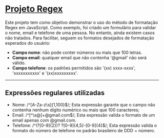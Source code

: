 # [Projeto Regex](https://paulobessa7.github.io/CodeWebDev/faculdade/bimestre%202/project-regex/index.html)

Este projeto tem como objetivo demonstrar o uso do método de formatação Regex em JavaScript. Como exemplo, foi criado um formulário para validar o nome, email e telefone de uma pessoa. No entanto, ainda existem casos não tratados. Para facilitar, seguem os formatos desejados de formatação esperados do usuário:

- **Campo nome**: não pode conter números ou mais que 100 letras.
- **Campo email**: qualquer email que não contenha '@gmail' não será válido.
- **Campo telefone**: os padrões permitidos são '(xx) xxxx-xxxx', 'xxxxxxxxxxx' e '(xx)xxxxxxxxx'.

---

## Expressões regulares utilizadas

- Nome: /^[A-Za-z\s]{1,100}$/;
Esta expressão garante que o campo não contenha nenhum dígito numérico ou mais que 100 caracteres;
- Email: /^[^\s@]+@gmail\.com$/;
Esta expressão valida o formato de um email apenas com @gmail.com.
- Telefone: /^\(?[0-9]{2}\)? ?[0-9]{4,5}-[0-9]{4}$/;
Esta expressão valida o formato do número de telefone no padrão brasileiro de DDD + número.

